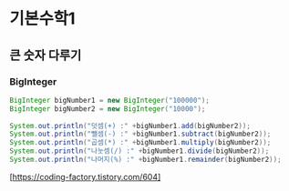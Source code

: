 # 기본수학1

## 큰 숫자 다루기
### BigInteger
```java
BigInteger bigNumber1 = new BigInteger("100000");
BigInteger bigNumber2 = new BigInteger("10000");
		
System.out.println("덧셈(+) :" +bigNumber1.add(bigNumber2));
System.out.println("뺄셈(-) :" +bigNumber1.subtract(bigNumber2));
System.out.println("곱셈(*) :" +bigNumber1.multiply(bigNumber2));
System.out.println("나눗셈(/) :" +bigNumber1.divide(bigNumber2));
System.out.println("나머지(%) :" +bigNumber1.remainder(bigNumber2));
```
[https://coding-factory.tistory.com/604]